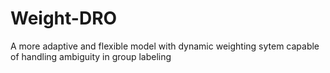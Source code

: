 # Weight-DRO
A more adaptive and flexible model with dynamic weighting sytem capable of handling ambiguity in group labeling
